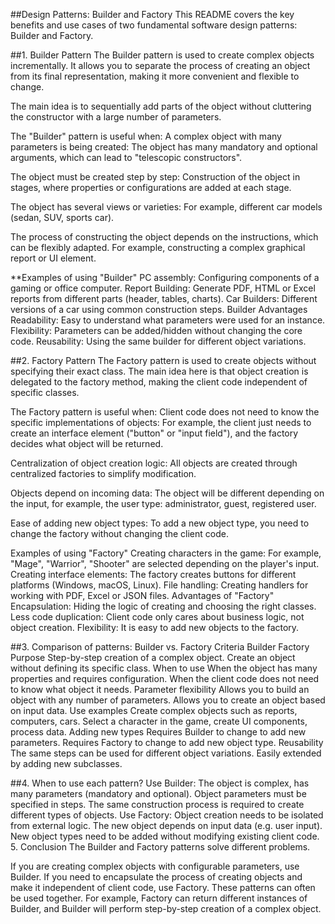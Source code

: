 ##Design Patterns: Builder and Factory
This README covers the key benefits and use cases of two fundamental software design patterns: Builder and Factory.

##1. Builder Pattern
The Builder pattern is used to create complex objects incrementally. It allows you to separate the process of creating an object from its final representation, making it more convenient and flexible to change.

The main idea is to sequentially add parts of the object without cluttering the constructor with a large number of parameters.

The "Builder" pattern is useful when:
A complex object with many parameters is being created: The object has many mandatory and optional arguments, which can lead to "telescopic constructors".

The object must be created step by step: Construction of the object in stages, where properties or configurations are added at each stage.

The object has several views or varieties: For example, different car models (sedan, SUV, sports car).

The process of constructing the object depends on the instructions, which can be flexibly adapted. For example, constructing a complex graphical report or UI element.

**Examples of using "Builder"
PC assembly: Configuring components of a gaming or office computer.
Report Building: Generate PDF, HTML or Excel reports from different parts (header, tables, charts).
Car Builders: Different versions of a car using common construction steps.
Builder Advantages
Readability: Easy to understand what parameters were used for an instance.
Flexibility: Parameters can be added/hidden without changing the core code.
Reusability: Using the same builder for different object variations.

##2. Factory Pattern
The Factory pattern is used to create objects without specifying their exact class. The main idea here is that object creation is delegated to the factory method, making the client code independent of specific classes.

The Factory pattern is useful when:
Client code does not need to know the specific implementations of objects: For example, the client just needs to create an interface element ("button" or "input field"), and the factory decides what object will be returned.

Centralization of object creation logic: All objects are created through centralized factories to simplify modification.

Objects depend on incoming data: The object will be different depending on the input, for example, the user type: administrator, guest, registered user.

Ease of adding new object types: To add a new object type, you need to change the factory without changing the client code.

Examples of using "Factory"
Creating characters in the game: For example, "Mage", "Warrior", "Shooter" are selected depending on the player's input.
Creating interface elements: The factory creates buttons for different platforms (Windows, macOS, Linux).
File handling: Creating handlers for working with PDF, Excel or JSON files.
Advantages of "Factory"
Encapsulation: Hiding the logic of creating and choosing the right classes.
Less code duplication: Client code only cares about business logic, not object creation.
Flexibility: It is easy to add new objects to the factory.

##3. Comparison of patterns: Builder vs. Factory
Criteria	Builder	Factory
Purpose	Step-by-step creation of a complex object.	Create an object without defining its specific class.
When to use	When the object has many properties and requires configuration.	When the client code does not need to know what object it needs.
Parameter flexibility	Allows you to build an object with any number of parameters.	Allows you to create an object based on input data.
Use examples	Create complex objects such as reports, computers, cars.	Select a character in the game, create UI components, process data.
Adding new types	Requires Builder to change to add new parameters.	Requires Factory to change to add new object type.
Reusability	The same steps can be used for different object variations.	Easily extended by adding new subclasses.

##4. When to use each pattern?
Use Builder:
The object is complex, has many parameters (mandatory and optional).
Object parameters must be specified in steps.
The same construction process is required to create different types of objects.
Use Factory:
Object creation needs to be isolated from external logic.
The new object depends on input data (e.g. user input).
New object types need to be added without modifying existing client code.
5. Conclusion
The Builder and Factory patterns solve different problems.

If you are creating complex objects with configurable parameters, use Builder.
If you need to encapsulate the process of creating objects and make it independent of client code, use Factory.
These patterns can often be used together. For example, Factory can return different instances of Builder, and Builder will perform step-by-step creation of a complex object.
